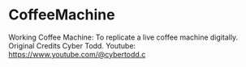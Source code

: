 # CoffeeMachine
Working Coffee Machine: To replicate a live coffee machine digitally.
Original Credits Cyber Todd.
Youtube: https://www.youtube.com/@cybertodd.c

